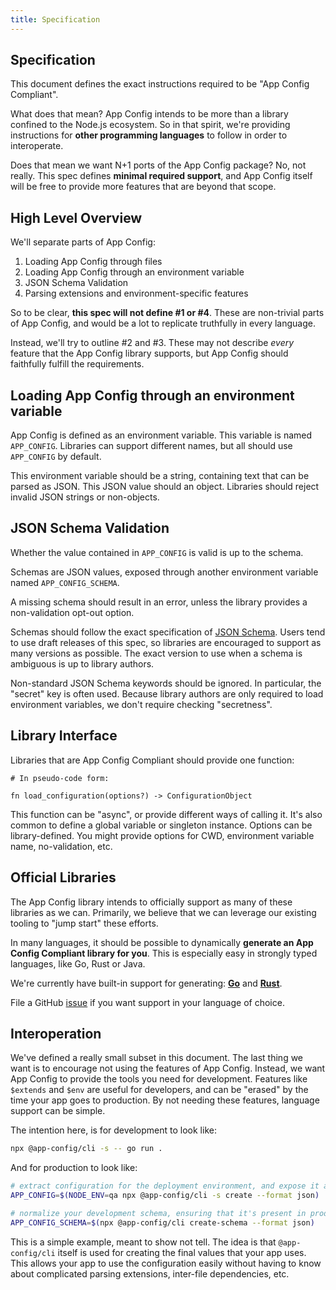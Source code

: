 ```yaml
---
title: Specification
---
```


## Specification

This document defines the exact instructions required to be "App Config Compliant".

What does that mean? App Config intends to be more than a library confined to the Node.js ecosystem.
So in that spirit, we're providing instructions for **other programming languages** to follow in order to interoperate.

Does that mean we want N+1 ports of the App Config package? No, not really.
This spec defines **minimal required support**, and App Config itself will be free to provide more features that are beyond that scope.

## High Level Overview

We'll separate parts of App Config:

1. Loading App Config through files
2. Loading App Config through an environment variable
3. JSON Schema Validation
4. Parsing extensions and environment-specific features

So to be clear, **this spec will not define #1 or #4**. These are non-trivial
parts of App Config, and would be a lot to replicate truthfully in every language.

Instead, we'll try to outline #2 and #3. These may not describe _every_ feature
that the App Config library supports, but App Config should faithfully fulfill the requirements.

## Loading App Config through an environment variable

App Config is defined as an environment variable. This variable is named `APP_CONFIG`.
Libraries can support different names, but all should use `APP_CONFIG` by default.

This environment variable should be a string, containing text that can be parsed as JSON.
This JSON value should an object. Libraries should reject invalid JSON strings or non-objects.

## JSON Schema Validation

Whether the value contained in `APP_CONFIG` is valid is up to the schema.

Schemas are JSON values, exposed through another environment variable named `APP_CONFIG_SCHEMA`.

A missing schema should result in an error, unless the library provides a non-validation opt-out option.

Schemas should follow the exact specification of [JSON Schema](https://json-schema.org/specification.html).
Users tend to use draft releases of this spec, so libraries are encouraged to support as many versions as possible.
The exact version to use when a schema is ambiguous is up to library authors.

Non-standard JSON Schema keywords should be ignored. In particular, the "secret" key is often used.
Because library authors are only required to load environment variables, we don't require checking "secretness".

## Library Interface

Libraries that are App Config Compliant should provide one function:

```
# In pseudo-code form:

fn load_configuration(options?) -> ConfigurationObject
```

This function can be "async", or provide different ways of calling it.
It's also common to define a global variable or singleton instance.
Options can be library-defined. You might provide options for CWD, environment variable name, no-validation, etc.

## Official Libraries

The App Config library intends to officially support as many of these libraries as we can.
Primarily, we believe that we can leverage our existing tooling to "jump start" these efforts.

In many languages, it should be possible to dynamically **generate an App Config Compliant library for you**.
This is especially easy in strongly typed languages, like Go, Rust or Java.

We're currently have built-in support for generating: **[Go](./golang.md)** and **[Rust](./rust.md)**.

File a GitHub [issue](https://github.com/launchcodedev/app-config/issues/new) if you want support in your language of choice.

## Interoperation

We've defined a really small subset in this document. The last thing we want
is to encourage not using the features of App Config. Instead, we want App Config
to provide the tools you need for development. Features like `$extends` and `$env`
are useful for developers, and can be "erased" by the time your app goes to production.
By not needing these features, language support can be simple.

The intention here, is for development to look like:

```sh
npx @app-config/cli -s -- go run .
```

And for production to look like:

```sh
# extract configuration for the deployment environment, and expose it as an environment variable
APP_CONFIG=$(NODE_ENV=qa npx @app-config/cli -s create --format json)

# normalize your development schema, ensuring that it's present in production
APP_CONFIG_SCHEMA=$(npx @app-config/cli create-schema --format json)
```

This is a simple example, meant to show not tell. The idea is that `@app-config/cli`
itself is used for creating the final values that your app uses. This allows your app
to use the configuration easily without having to know about complicated parsing
extensions, inter-file dependencies, etc.
